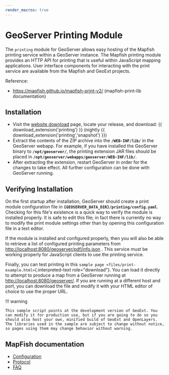 ```yaml
---
render_macros: true
---
```


# GeoServer Printing Module

The `printing` module for GeoServer allows easy hosting of the Mapfish printing service within a GeoServer instance. The Mapfish printing module provides an HTTP API for printing that is useful within JavaScript mapping applications. User interface components for interacting with the print service are available from the Mapfish and GeoExt projects.

Reference:

-   <https://mapfish.github.io/mapfish-print-v2/> (mapfish-print-lib documentation)

## Installation

-   Visit the [website download](https://geoserver.org/download) page, locate your release, and download: {{ download_extension('printing') }} (nightly {{ download_extension('printing','snapshot') }})
-   Extract the contents of the ZIP archive into the **`/WEB-INF/lib/`** in the GeoServer webapp. For example, if you have installed the GeoServer binary to **`/opt/geoserver/`**, the printing extension JAR files should be placed in **`/opt/geoserver/webapps/geoserver/WEB-INF/lib/`**.
-   After extracting the extension, restart GeoServer in order for the changes to take effect. All further configuration can be done with GeoServer running.

## Verifying Installation

On the first startup after installation, GeoServer should create a print module configuration file in **`{GEOSERVER_DATA_DIR}/printing/config.yaml`**. Checking for this file's existence is a quick way to verify the module is installed properly. It is safe to edit this file; in fact there is currently no way to modify the print module settings other than by opening this configuration file in a text editor.

If the module is installed and configured properly, then you will also be able to retrieve a list of configured printing parameters from <http://localhost:8080/geoserver/pdf/info.json> . This service must be working properly for JavaScript clients to use the printing service.

Finally, you can test printing in this `sample page
<files/print-example.html>`{.interpreted-text role="download"}. You can load it directly to attempt to produce a map from a GeoServer running at <http://localhost:8080/geoserver/>. If you are running at a different host and port, you can download the file and modify it with your HTML editor of choice to use the proper URL.

!!! warning

    This sample script points at the development version of GeoExt. You can modify it for production use, but if you are going to do so you should also host your own, minified build of GeoExt and OpenLayers. The libraries used in the sample are subject to change without notice, so pages using them may change behavior without warning.

## MapFish documentation

<div class="grid cards" markdown>

-   [Configuration](configuration.md)
-   [Protocol](protocol.md)
-   [FAQ](faq.md)

</div>
